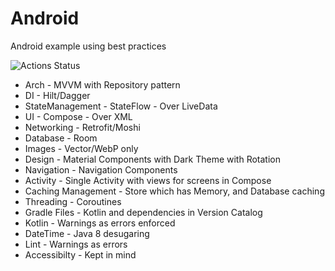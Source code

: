 # Android

Android example using best practices

![Actions Status](https://github.com/DavidCorrado/Android/actions/workflows/Android/badge.svg)

- Arch - MVVM with Repository pattern
- DI - Hilt/Dagger
- StateManagement - StateFlow - Over LiveData
- UI - Compose - Over XML
- Networking - Retrofit/Moshi
- Database - Room
- Images - Vector/WebP only
- Design - Material Components with Dark Theme with Rotation
- Navigation - Navigation Components
- Activity - Single Activity with views for screens in Compose
- Caching Management - Store which has Memory, and Database caching
- Threading - Coroutines
- Gradle Files - Kotlin and dependencies in Version Catalog
- Kotlin - Warnings as errors enforced
- DateTime - Java 8 desugaring
- Lint - Warnings as errors
- Accessibilty - Kept in mind